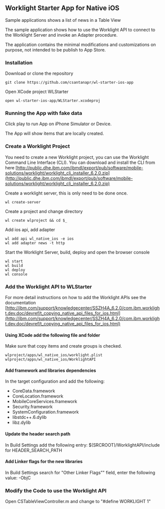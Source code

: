 ## Worklight Starter App for Native iOS

Sample applications shows a list of news in a Table View

The sample application shows how to use the Worklight API to connect to the Worklight Server and invoke an Adapter procedure.

The application contains the minimal modifications and customizations on purpose, not intended to be publish to App Store.

### Installation

Download or clone the repository

    git clone https://github.com/csantanapr/wl-starter-ios-app


Open XCode project WLStarter
    
    open wl-starter-ios-app/WLStarter.xcodeproj


### Running the App with fake data

Click play to run App on iPhone Simulator or Device. 

The App will show items that are locally created.


### Create a Worklight Project
You need to create a new Worklight project, you can use the Worklight Command Line Interface (CLI).
You can download and install the CLI from here [http://public.dhe.ibm.com/ibmdl/export/pub/software/mobile-solutions/worklight/worklight_cli_installer_6.2.0.zip](http://public.dhe.ibm.com/ibmdl/export/pub/software/mobile-solutions/worklight/worklight_cli_installer_6.2.0.zip)

Create a worklight server, this is only need to be done once.
    
    wl create-server
    
Create a project and change directory

    wl create wlproject && cd $_
    
Add ios api, add adapter

    wl add api wl_native_ios -e ios
    wl add adapter news -t http

Start the Worklight Server, build, deploy and open the browser console
    
    wl start
    wl build
    wl deploy
    wl console

### Add the Worklight API to WLStarter
For more detail instructions on how to add the Worklight APIs see the documentation [http://ibm.com/support/knowledgecenter/SSZH4A_6.2.0/com.ibm.worklight.dev.doc/devref/t_copying_native_api_files_for_ios.html](http://ibm.com/support/knowledgecenter/SSZH4A_6.2.0/com.ibm.worklight.dev.doc/devref/t_copying_native_api_files_for_ios.html)

#### Using XCode add the following file and folder
Make sure that copy items and create groups is checked.

    wlproject/apps/wl_native_ios/worklight.plist
    wlproject/apps/wl_native_ios/WorklightAPI

#### Add framework and libraries dependencies
In the target configuration and add the following:

- CoreData.framework
- CoreLocation.framework
- MobileCoreServices.framework
- Security.framework
- SystemConfiguration.framework
- libstdc++.6.dylib
- libz.dylib

#### Update the header search path
In Build Settings add the following entry: $(SRCROOT)/WorklightAPI/include for HEADER_SEARCH_PATH

#### Add Linker flags for the new libraries
In Build Settings  search for "Other Linker Flags"" field, enter the following value: -ObjC


### Modify the Code to use the Worklight API
Open CSTableViewController.m and change to "#define WORKLIGHT 1"



